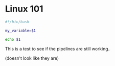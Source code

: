 # Linux 101

```bash
#!/bin/bash

my_variable=$1

echo $1
```

This is a test to see if the pipelines are still working..

(doesn't look like they are)